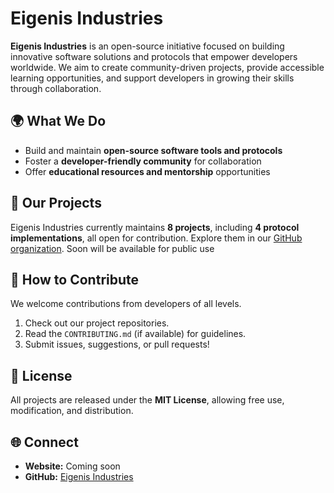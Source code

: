 # Eigenis Industries

**Eigenis Industries** is an open-source initiative focused on building innovative software solutions and protocols that empower developers worldwide. We aim to create community-driven projects, provide accessible learning opportunities, and support developers in growing their skills through collaboration.

## 🌍 What We Do

* Build and maintain **open-source software tools and protocols**
* Foster a **developer-friendly community** for collaboration
* Offer **educational resources and mentorship** opportunities

## 🚀 Our Projects

Eigenis Industries currently maintains **8 projects**, including **4 protocol implementations**, all open for contribution. Explore them in our [GitHub organization](https://github.com/eigenis-industries).
Soon will be available for public use

## 🤝 How to Contribute

We welcome contributions from developers of all levels.

1. Check out our project repositories.
2. Read the `CONTRIBUTING.md` (if available) for guidelines.
3. Submit issues, suggestions, or pull requests!

## 📜 License

All projects are released under the **MIT License**, allowing free use, modification, and distribution.

## 🌐 Connect

* **Website:** Coming soon
* **GitHub:** [Eigenis Industries](https://github.com/eigenis-industries)
